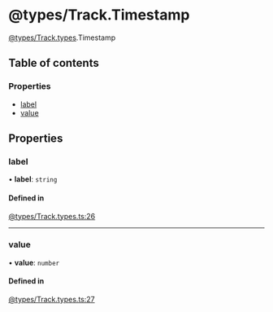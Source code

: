 # @types/Track.Timestamp

[@types/Track.types](../Track.types.md).Timestamp

## Table of contents

### Properties

- [label](Track.types.Timestamp.md#label)
- [value](Track.types.Timestamp.md#value)

## Properties

### label

• **label**: `string`

#### Defined in

[@types/Track.types.ts:26](https://github.com/hmes98318/LavaShark/blob/45bf2120d636a6aca823f03d72da2dc01b7bbfbf/src/@types/Track.types.ts#L26)

___

### value

• **value**: `number`

#### Defined in

[@types/Track.types.ts:27](https://github.com/hmes98318/LavaShark/blob/45bf2120d636a6aca823f03d72da2dc01b7bbfbf/src/@types/Track.types.ts#L27)
